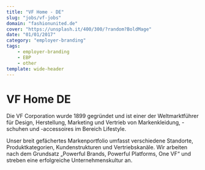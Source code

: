 ```yaml
---
title: "VF Home - DE"
slug: "jobs/vf-jobs"
domain: "fashionunited.de"
cover: "https://unsplash.it/400/300/?random?BoldMage"
date: "01/01/2017"
category: "employer-branding"
tags:
    - employer-branding
    - EBP
    - other
template: wide-header
---
```


# VF Home DE

Die VF Corporation wurde 1899 gegründet und ist einer der Weltmarktführer für Design, Herstellung, Marketing und Vertrieb von Markenkleidung, -schuhen und -accessoires im Bereich Lifestyle.

Unser breit gefächertes Markenportfolio umfasst verschiedene Standorte, Produktkategorien, Kundenstrukturen und Vertriebskanäle. Wir arbeiten nach dem Grundsatz „Powerful Brands, Powerful Platforms, One VF“ und streben eine erfolgreiche Unternehmenskultur an.
